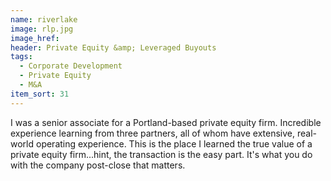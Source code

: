 ```yaml
---
name: riverlake
image: rlp.jpg
image_href: 
header: Private Equity &amp; Leveraged Buyouts
tags:
  - Corporate Development
  - Private Equity
  - M&A
item_sort: 31
---
```

I was a senior associate for a Portland-based private equity firm. Incredible experience learning from three partners, all of whom have extensive, real-world operating experience. This is the place I learned the true value of a private equity firm...hint, the transaction is the easy part. It's what you do with the company post-close that matters.
